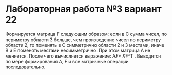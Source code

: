 # Лабораторная работа №3 вариант 22
Формируется матрица F следующим образом: если в С сумма чисел, по периметру области 3 больше,
чем произведение чисел по периметру области 2, то поменять в С симметрично области 2 и 3 местами,
иначе В и Е поменять местами несимметрично.
При этом матрица А не меняется. После чего вычисляется выражение: A*F+ K*F^T .
Выводятся по мере формирования А, F и все матричные операции последовательно.

